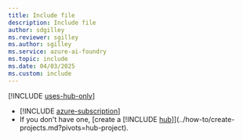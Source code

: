 ```yaml
---
title: Include file
description: Include file
author: sdgilley
ms.reviewer: sgilley
ms.author: sgilley
ms.service: azure-ai-foundry
ms.topic: include
ms.date: 04/03/2025
ms.custom: include
---
```



[!INCLUDE [uses-hub-only](uses-hub-only.md)]

- [!INCLUDE [azure-subscription](azure-subscription.md)]
- If you don't have one, [create a [!INCLUDE [hub](hub-project-name.md)]](../how-to/create-projects.md?pivots=hub-project).